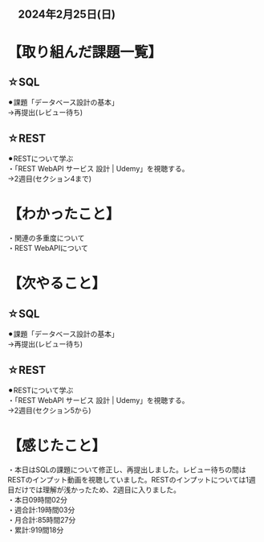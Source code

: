 ## 　2024年2月25日(日)
# 【取り組んだ課題一覧】
## ☆SQL
⚫︎課題「データベース設計の基本」<br>
→再提出(レビュー待ち)<br>
## ☆REST
⚫︎RESTについて学ぶ<br>
・「REST WebAPI サービス 設計 | Udemy」を視聴する。<br>
→2週目(セクション4まで)<br>
# 【わかったこと】
・関連の多重度について<br>
・REST WebAPIについて<br>
# 【次やること】
## ☆SQL
⚫︎課題「データベース設計の基本」<br>
→再提出(レビュー待ち)<br>
## ☆REST
⚫︎RESTについて学ぶ<br>
・「REST WebAPI サービス 設計 | Udemy」を視聴する。<br>
→2週目(セクション5から)<br>
# 【感じたこと】
・本日はSQLの課題について修正し、再提出しました。レビュー待ちの間はRESTのインプット動画を視聴していました。RESTのインプットについては1週目だけでは理解が浅かったため、2週目に入りました。<br>
・本日09時間02分<br>
・週合計:19時間03分<br>
・月合計:85時間27分<br>
・累計:919間18分<br>
